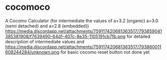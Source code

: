 # cocomoco
A Cocomo Calculator (for intermediate the values of a=3.2 (organic) a=3.0 (semi detached) and a=2.8 (embedded))
https://media.discordapp.net/attachments/759117420681363517/793859041385381908/f7639490-64d1-407c-8e35-1105191cb7fb.png
for detailed description of intermediate values
and
https://media.discordapp.net/attachments/759117420681363517/793860011608244284/unknown.png
for basic cocomo
reset button not done yet
